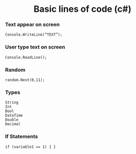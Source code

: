 # <center>Basic lines of code (c#)</center>
### Text appear on screen

	Console.WriteLine(“TEXT”);
### User type text on screen
	Console.ReadLine();

### Random
	random.Next(0,11);

### Types
	String
	Int
	Bool
	DateTime
	Double
	Decimal 

### If Statements
	if (variable1 == 1) { }

